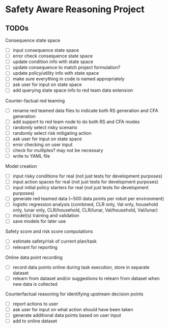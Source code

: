 # Safety Aware Reasoning Project

## TODOs

Consequence state space
- [ ] input consequence state space
- [ ] error check consequence state space
- [ ] update condition info with state space
- [ ] update consequence to match project formulation?
- [ ] update policy/utility info with state space
- [ ] make sure everything in code is named appropriately
- [ ] ask user for input on state space
- [ ] add querying state space info to red team data extension

Counter-factual red teaming
- [ ] rename red teamed data files to indicate both RS generation and CFA generation
- [ ] add support to red team node to do both RS and CFA modes
- [ ] randomly select risky scenario
- [ ] randomly select risk mitigating action
- [ ] ask user for input on state space
- [ ] error checking on user input
- [ ] check for multiples? may not be necessary
- [ ] write to YAML file

Model creation
- [ ] input risky conditions for real (not just tests for development purposes)
- [ ] input action spaces for real (not just tests for development purposes)
- [ ] input initial policy starters for real (not just tests for development purposes)
- [ ] generate red teamed data (~500 data points per robot per environment)
- [ ] logistic regression analysis (combined, CLR only, Val only, household only, lunar only, CLR/household, CLR/lunar, Val/household, Val/lunar)
- [ ] model(s) training and validation
- [ ] save models for later use

Safety score and risk score computations
- [ ] estimate safety/risk of current plan/task
- [ ] relevant for reporting

Online data point recording
- [ ] record data points online during task execution, store in separate dataset
- [ ] relearn from dataset and/or suggestions to relearn from dataset when new data is collected

Counterfactual reasoning for identifying upstream decision points
- [ ] report actions to user
- [ ] ask user for input on what action should have been taken
- [ ] generate additional data points based on user input
- [ ] add to online dataset
